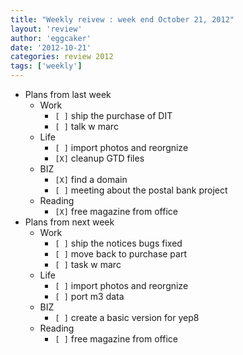 ```yaml
---
title: "Weekly reivew : week end October 21, 2012" 
layout: 'review'
author: 'eggcaker'
date: '2012-10-21'
categories: review 2012
tags: ['weekly']
---
```



  * Plans from last week 
    * Work 
      * `[ ]` ship the purchase of DIT 
      * `[ ]` talk w marc 
    * Life 
      * `[ ]` import photos and reorgnize 
      * `[X]` cleanup GTD files 
    * BIZ 
      * `[X]` find a domain 
      * `[ ]` meeting about the postal bank project 
    * Reading 
      * `[X]` free magazine from office 
  * Plans from next week 
    * Work 
      * `[ ]` ship the notices bugs fixed 
      * `[ ]` move back to purchase part 
      * `[ ]` task w marc 
    * Life 
      * `[ ]` import photos and reorgnize 
      * `[ ]` port m3 data 
    * BIZ 
      * `[ ]` create a basic version for yep8 
    * Reading 
      * `[ ]` free magazine from office 

